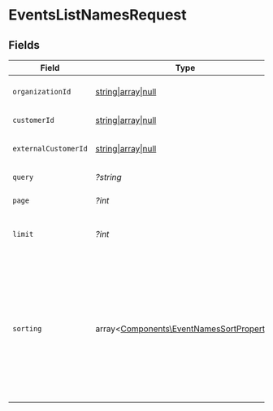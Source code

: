 # EventsListNamesRequest


## Fields

| Field                                                                                                                                                                   | Type                                                                                                                                                                    | Required                                                                                                                                                                | Description                                                                                                                                                             |
| ----------------------------------------------------------------------------------------------------------------------------------------------------------------------- | ----------------------------------------------------------------------------------------------------------------------------------------------------------------------- | ----------------------------------------------------------------------------------------------------------------------------------------------------------------------- | ----------------------------------------------------------------------------------------------------------------------------------------------------------------------- |
| `organizationId`                                                                                                                                                        | [string\|array\|null](../../Models/Operations/EventsListNamesQueryParamOrganizationIDFilter.md)                                                                         | :heavy_minus_sign:                                                                                                                                                      | Filter by organization ID.                                                                                                                                              |
| `customerId`                                                                                                                                                            | [string\|array\|null](../../Models/Operations/EventsListNamesQueryParamCustomerIDFilter.md)                                                                             | :heavy_minus_sign:                                                                                                                                                      | Filter by customer ID.                                                                                                                                                  |
| `externalCustomerId`                                                                                                                                                    | [string\|array\|null](../../Models/Operations/QueryParamExternalCustomerIDFilter.md)                                                                                    | :heavy_minus_sign:                                                                                                                                                      | Filter by external customer ID.                                                                                                                                         |
| `query`                                                                                                                                                                 | *?string*                                                                                                                                                               | :heavy_minus_sign:                                                                                                                                                      | Query to filter event names.                                                                                                                                            |
| `page`                                                                                                                                                                  | *?int*                                                                                                                                                                  | :heavy_minus_sign:                                                                                                                                                      | Page number, defaults to 1.                                                                                                                                             |
| `limit`                                                                                                                                                                 | *?int*                                                                                                                                                                  | :heavy_minus_sign:                                                                                                                                                      | Size of a page, defaults to 10. Maximum is 100.                                                                                                                         |
| `sorting`                                                                                                                                                               | array<[Components\EventNamesSortProperty](../../Models/Components/EventNamesSortProperty.md)>                                                                           | :heavy_minus_sign:                                                                                                                                                      | Sorting criterion. Several criteria can be used simultaneously and will be applied in order. Add a minus sign `-` before the criteria name to sort by descending order. |